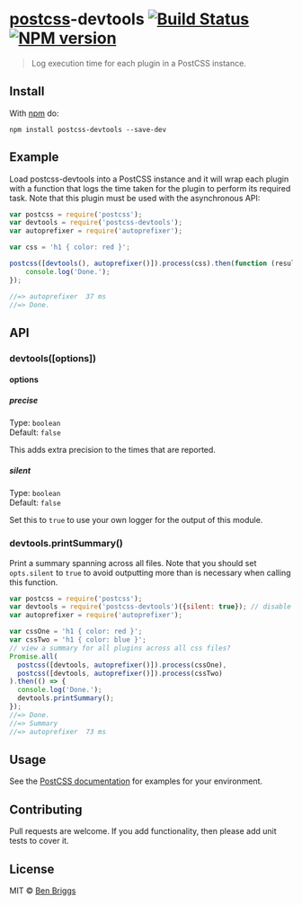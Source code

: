 # [postcss][postcss]-devtools [![Build Status](https://travis-ci.org/postcss/postcss-devtools.svg?branch=master)][ci] [![NPM version](https://badge.fury.io/js/postcss-devtools.svg)][npm]

> Log execution time for each plugin in a PostCSS instance.


## Install

With [npm](https://npmjs.org/package/postcss-devtools) do:

```
npm install postcss-devtools --save-dev
```


## Example

Load postcss-devtools into a PostCSS instance and it will wrap each plugin
with a function that logs the time taken for the plugin to perform its
required task. Note that this plugin must be used with the asynchronous API:

```js
var postcss = require('postcss');
var devtools = require('postcss-devtools');
var autoprefixer = require('autoprefixer');

var css = 'h1 { color: red }';

postcss([devtools(), autoprefixer()]).process(css).then(function (result) {
    console.log('Done.');
});

//=> autoprefixer  37 ms
//=> Done.
```

## API

### devtools([options])

#### options

##### precise

Type: `boolean`  
Default: `false`

This adds extra precision to the times that are reported.

##### silent

Type: `boolean`  
Default: `false`

Set this to `true` to use your own logger for the output of this module.

### devtools.printSummary()

Print a summary spanning across all files. Note that you should set `opts.silent` to `true` to avoid outputting more than is necessary when calling this function.

```js
var postcss = require('postcss');
var devtools = require('postcss-devtools')({silent: true}); // disable summary for each css file
var autoprefixer = require('autoprefixer');

var cssOne = 'h1 { color: red }';
var cssTwo = 'h1 { color: blue }';
// view a summary for all plugins across all css files?
Promise.all(
  postcss([devtools, autoprefixer()]).process(cssOne),
  postcss([devtools, autoprefixer()]).process(cssTwo)
).then(() => {
  console.log('Done.');
  devtools.printSummary();
});
//=> Done.
//=> Summary
//=> autoprefixer  73 ms
```



## Usage

See the [PostCSS documentation](https://github.com/postcss/postcss#usage) for
examples for your environment.


## Contributing

Pull requests are welcome. If you add functionality, then please add unit tests
to cover it.


## License

MIT © [Ben Briggs](http://beneb.info)


[ci]:      https://travis-ci.org/postcss/postcss-devtools
[npm]:     http://badge.fury.io/js/postcss-devtools
[postcss]: https://github.com/postcss/postcss
